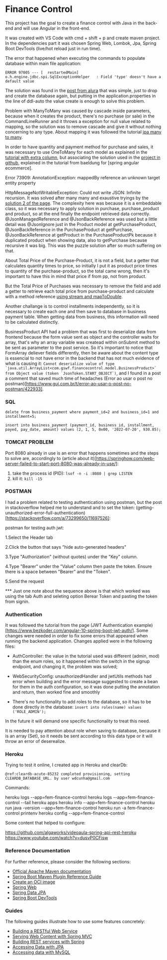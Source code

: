 # Finance Control

This project has the goal to create a finance control with Java in the back-end and will use Angular in the front-end.

It was created with VS Code with cmd + shift + p and create maven project. In the dependencies part it was chosen Spring Web, Lombok, Jpa, Spring Boot DevTools (live/hot reload just in run time).

The error that happened when executing the commands to populate database within main file application:

``` ERROR 97005 --- [  restartedMain] o.h.engine.jdbc.spi.SqlExceptionHelper   : Field 'type' doesn't have a default value ```

The solution was found in the [post from alura](https://cursos.alura.com.br/forum/topico-solucao-do-erro-field-id-doesn-t-have-a-default-value-137593) that was simple, just to drop and create the database again, but putting in the application.properties in the line of ddl-auto the value create is enough to solve this problem.

Problem with ManyToMany was caused by cascade inside parameters, because when it creates the product, there's no purchase (or sale) in the CommandLineRunner  and it throws a exception for null value related to mapping, so the solution was to remove cascade and give it without nothing concerning to any type. About mapping it was followed the tutorial [jpa many to many](https://www.bezkoder.com/jpa-many-to-many/).

In order to have quantity and payment method for purchase and sales, it was necessary to use OneToMany for each model as explained in the [tutorial with extra column](https://vladmihalcea.com/the-best-way-to-map-a-many-to-many-association-with-extra-columns-when-using-jpa-and-hibernate/), but associating the solution used in the [project in github](https://github.com/eugenp/tutorials/tree/master/spring-boot-modules/spring-boot-angular), explained in the tutorial from baeldung for [spring angular ecommerce].

Error 73909: AnnotationException: mappedBy reference an unknown target entity property

HttpMessageNotWritableException: Could not write JSON: Infinite recursion. It was solved after many many and exaustive tryings by the [solution 2 of the page](https://localcoder.org/could-not-write-json-infinite-recursion-stackoverflowerror-nested-exception). The complexity here was because it is a embeddable class, so it was necessary to apply solution in purchase, purchase_product and product, so at the end finally the endpoint retrieved data correctly. @JsonManagedReference and @JsonBackReference was used but a little detail was @JsonIgnore just in the Product model at getPurchaseProduct, @JsonBackReference in the PurchaseProduct at getPurchase, @JsonBackReference at getProduct in the PurchaseProductPk because it duplicated product when showing data, also to getPurchase because recursive it was big. This was the puzzle solution after so much suffering on that.

About Total Price of the Purchase-Product, it is not a field, but a getter that calculates quantity times to price, so initially I put it as product price times to quantity of the purchase-product, so the total came wrong, then it's important to have this in mind that price if from pp, not from product.

But the Total Price of Purchases was necessary to remove the field and add a getter to retrieve each total price from purchase-product and calculate with a method reference [using stream and mapToDouble](https://www.baeldung.com/java-stream-sum).

Another challange is to control installments independently, so it is necessary to create each one and then save to database in business payment table. When  getting data from business, this information will need to be calculated distinctly.

BusinessProduct API had a problem that was first to deserialize data from frontend because the form value sent as object and the controller waits for array, that's why an array variable was createad within onSubmit method to be sent as parameter to the post service. So it's important to notice that FormArray deliever fields differently, then be aware about the content type is essencial to not have error in the backend that has not much evidence of what is causing it: ```Cannot deserialize value of type `java.util.ArrayList<com.gswf.financecontrol.model.BusinessProduct>` from Object value (token `JsonToken.START_OBJECT`)```, and I found in a post a comment that saved much time of headaches (Error ao usar o post no postman)[https://www.guj.com.br/t/error-ao-usar-o-post-no-postman/422933].

### SQL

```delete from business_payment where payment_id=2 and business_id=1 and installment=5;```

```insert into business_payment (payment_id, business_id, installment, payed, pay_date, amount) values (2, 1, 5, 0x00, '2022-07-20', 930.85);```

### TOMCAT PROBLEM

Port 8080 already in use is an error that happens sometimes and the steps to solve are, accordingly to (article about it)[https://springhow.com/web-server-failed-to-start-port-8080-was-already-in-use/]:

1) take the process id (PID): ```lsof -n -i :8080 | grep LISTEN```
2) kill it: ```kill -15```

### POSTMAN

I had a problem related to testing authentication using postman, but the post in stackoverflow helped me to understand and to set the token: (getting-unauthorized-error-full-authentication)[https://stackoverflow.com/a/73299650/11697526]:

postman for testing auth jwt:

1.Select the Header tab

2.Click the button that says "hide auto-generated headers"

3.Type "Authorization" (without quotes) under the "Key" column.

4.Type "Bearer" under the "Value" column then paste the token. Ensure there is a space between "Bearer" and the "Token".

5.Send the request

*** Just one note about the sequence above is that which worked was using the tab Auth and seleting option Berear Token and pasting the token from signin.

### Authentication

It was followed the tutorial from the page (JWT Authentication example)[https://www.bezkoder.com/angular-10-spring-boot-jwt-auth/]. Some changes were needed in order to fix some errors that appeared when running the backend application. Changes applied were in the following files:

- AuthController: the value in the tutorial used was different (admin, mod) than the enum roles, so it happened within the switch in the signup endpoint, and changing it, the problem was solved;

- WebSecurityConfig: unauthorizedHandler and jwtUtils methods had error when building and the error message suggested to create a bean for them in the auth configuration, so it was done putting the annotation and return, then worked fine and smoothly

- There's no functionality to add roles to the database, so it has to be done directly in the database: 
```insert into roles(name) values ('ROLE_ADMIN');``` 

In the future it will demand one specific functionality to treat this need.

It is needed to pay attention about role when saving to database, because it is an array (Set<String>), so it needs be sent according to this data type or it will throw an error of deserealize.

### Heroku

Trying to test it online, I created app in Heroku and clearDb:

```@ref:cleardb-acute-85232 completed provisioning, setting CLEARDB_DATABASE_URL. by user wdcunha@gmail.com```

Commands:

heroku logs --app=fem-finance-control
heroku logs --app=fem-finance-control --tail
heroku apps
heroku info --app=fem-finance-control
heroku run java -version --app=fem-finance-control
heroku run -a fem-finance-control printenv
heroku config --app=fem-finance-control

Some content that helped to configure:

https://github.com/algaworks/videoaula-spring-api-rest-heroku
https://www.youtube.com/watch?v=dusvP0CFisw



### Reference Documentation
For further reference, please consider the following sections:

* [Official Apache Maven documentation](https://maven.apache.org/guides/index.html)
* [Spring Boot Maven Plugin Reference Guide](https://docs.spring.io/spring-boot/docs/2.6.4/maven-plugin/reference/html/)
* [Create an OCI image](https://docs.spring.io/spring-boot/docs/2.6.4/maven-plugin/reference/html/#build-image)
* [Spring Web](https://docs.spring.io/spring-boot/docs/2.6.4/reference/htmlsingle/#boot-features-developing-web-applications)
* [Spring Data JPA](https://docs.spring.io/spring-boot/docs/2.6.4/reference/htmlsingle/#boot-features-jpa-and-spring-data)
* [Spring Boot DevTools](https://docs.spring.io/spring-boot/docs/2.6.4/reference/htmlsingle/#using-boot-devtools)

### Guides
The following guides illustrate how to use some features concretely:

* [Building a RESTful Web Service](https://spring.io/guides/gs/rest-service/)
* [Serving Web Content with Spring MVC](https://spring.io/guides/gs/serving-web-content/)
* [Building REST services with Spring](https://spring.io/guides/tutorials/bookmarks/)
* [Accessing Data with JPA](https://spring.io/guides/gs/accessing-data-jpa/)
* [Accessing data with MySQL](https://spring.io/guides/gs/accessing-data-mysql/)


